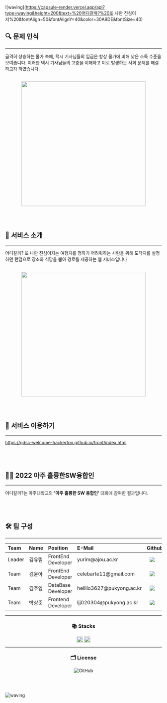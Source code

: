![waving](https://capsule-render.vercel.app/api?type=waving&height=200&text=%20어디갈까?%20또 나만 진심이지%20&fontAlign=50&fontAlignY=40&color=30A9DE&fontSize=40)

<h2>🔍 문제 인식</h2>
<hr> 급격히 상승하는 물가 속에, 택시 기사님들의 임금은 항상 물가에 비해 낮은 소득 수준을 보여줍니다. 이러한 택시 기사님들의 고충을 이해하고 이로 발생하는 사회 문제를 해결하고자 하였습니다.<br></br>
<p align="center"><img src="./taxi.png" width="400"/></p>
<br></br><h2>📱 서비스 소개</h2> <hr>
어디갈까? 또 나만 진심이지는 여행지를 정하기 어려워하는 사람을 위해 도착지를 설정하면 랜덤으로 장소와 식당을 뽑아 경로를 제공하는 웹 서비스입니다<br></br>
<p align="center"><img src="./service.gif" width="400"/></p>
 <br></br>
 <h2>🔗 서비스 이용하기</h2><hr>
<a href="https://gdsc-welcome-hackerton.github.io/front/index.html ">https://gdsc-welcome-hackerton.github.io/front/index.html </a>
<br></br><br></br>
<h2>🏃‍♂️ 2022 아주 훌륭한SW융합인 </h2><hr>
어디갈까?는 아주대학교의 <b>'아주 훌륭한 SW 융합인'</b> 대회에 참여한 결과입니다.
<br></br><br></br>
<h2>🛠️ 팀 구성 </h2><hr>


 <table>
<thead>
<tr>
<th style="text-align:left">Team</th>
<th style="text-align:left">Name</th>
<th style="text-align:left">Position</th>
<th style="text-align:left">E-Mail</th>
<th style="text-align:left">Github</th>
</tr> 
</thead>
<tbody>
<tr>
<td style="text-align:left">Leader</td>
<td style="text-align:left">김유림</td>
<td style="text-align:left">FrontEnd Developer</td>
<td style="text-align:left">yurim@ajou.ac.kr</td>
<td style="text-align:left"><a href="https://github.com/Yurim222">
<img src="http://img.shields.io/badge/Yurim222-655ced?style=social&logo=github" style="height : auto; margin-left : 10px; margin-right : 10px;"/>
</a></td> 
</tr>
     <tr>
<td style="text-align:left">Team</td>
<td style="text-align:left">김윤아</td>
<td style="text-align:left">FrontEnd Developer</td>
<td style="text-align:left">celebarte11@gmail.com</td>
<td style="text-align:left"><a href="https://github.com/thdwoqor">
<img src="http://img.shields.io/badge/thdwoqor-655ced?style=social&logo=github&color=informational" style="height : auto; margin-left : 10px; margin-right : 10px;"/>
</a></td>
</tr>
<tr>
<td style="text-align:left">Team</td>
<td style="text-align:left">김주영</td>
<td style="text-align:left">DataBase Developer</td>
<td style="text-align:left">hellllo3627@pukyong.ac.kr</td>
<td style="text-align:left"><a href="https://github.com/doongu">
<img src="http://img.shields.io/badge/doongu-655ced?style=social&logo=github&color=informational" style="height : auto; margin-left : 10px; margin-right : 10px;"/>
</a></td>
</tr>
 <tr>
<td style="text-align:left">Team</td>
<td style="text-align:left">박상준</td>
<td style="text-align:left">Frontend Developer</td>
<td style="text-align:left">ljj020304@pukyong.ac.kr</td>
<td style="text-align:left"><a href="https://github.com/o-jeong">
<img src="http://img.shields.io/badge/o_jeong-655ced?style=social&logo=github&color=informational" style="height : auto; margin-left : 10px; margin-right : 10px;"/>
</a></td>
</tr>
</tbody>
</table><hr>
<h3 align="center">📚 Stacks</h3>
<p align="center"><img src="https://img.shields.io/badge/javascript-F7DF1E?style=for-the-badge&logo=javascript&logoColor=white" height="20" align="center">
<img src="https://img.shields.io/badge/flask-000000?style=for-the-badge&logo=flask&logoColor=white" height="20" align="center"></p><hr>
<h3 align="center">🗂️ License</h3><p align="center"><img alt="GitHub" src="https://img.shields.io/github/license/osamhack2020/Web_Drawing-chat-consulation_Stones-in-greenhouse" align="center"></a></p>

<br></br>

![waving](https://capsule-render.vercel.app/api?type=waving&height=200&text=🚕💨💨💨&fontAlign=50&fontAlignY=70&color=30A9DE&fontSize=40&section=footer)

